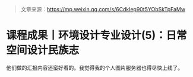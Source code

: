> 文章来源：https://mp.weixin.qq.com/s/6Cdklep90t5YObSkTpFaMw

# 课程成果丨环境设计专业设计(5)：日常空间设计民族志

他们做的汇报内容还蛮好看的。我觉得我的个人图片服务器也得尽快上线了。